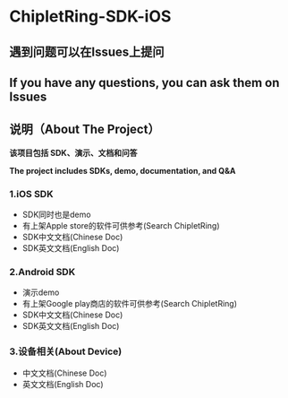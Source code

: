 # ChipletRing-SDK-iOS
## 遇到问题可以在Issues上提问            
## If you have any questions, you can ask them on Issues

## 说明（About The Project）

**该项目包括 SDK、演示、文档和问答**

**The project includes SDKs, demo, documentation, and Q&amp;A**
### 1.iOS SDK

- SDK同时也是demo
- 有上架Apple store的软件可供参考(Search ChipletRing)
- SDK中文文档(Chinese Doc)
- SDK英文文档(English Doc)

### 2.Android SDK

- 演示demo
- 有上架Google play商店的软件可供参考(Search ChipletRing)
- SDK中文文档(Chinese Doc)
- SDK英文文档(English Doc)

### 3.设备相关(About Device)
- 中文文档(Chinese Doc)
- 英文文档(English Doc)
